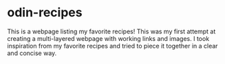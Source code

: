 # odin-recipes
This is a webpage listing my favorite recipes!
This was my first attempt at creating a multi-layered webpage with working links and images.
I took inspiration from my favorite recipes and tried to piece it together in a clear and concise way.